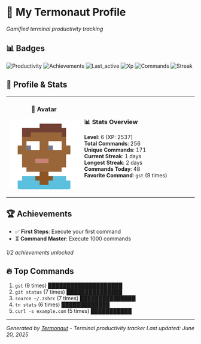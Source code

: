 # 🚀 My Termonaut Profile

*Gamified terminal productivity tracking*

## 📊 Badges

![Productivity](https://img.shields.io/badge/Productivity-80.0%25-green?style=flat-square&logo=terminal&logoColor=white) ![Achievements](https://img.shields.io/badge/Achievements-5%2F10-blue?style=flat-square&logo=terminal&logoColor=white) ![Last_active](https://img.shields.io/badge/Last+Active-3h+ago-green?style=flat-square&logo=terminal&logoColor=white) ![Xp](https://img.shields.io/badge/XP-Level+6+%282537%2F4900%29-green?style=flat-square&logo=terminal&logoColor=white) ![Commands](https://img.shields.io/badge/Commands-256-green?style=flat-square&logo=terminal&logoColor=white) ![Streak](https://img.shields.io/badge/Streak-1+days-red?style=flat-square&logo=terminal&logoColor=white) 

## 🎨 Profile & Stats

<table><tr>
<td width="40%" align="center">

### 👤 Avatar

![Avatar](./avatars/2d55bed6bb17f3d2f9b80d0955c8d8b1.svg)

</td>
<td width="60%">

### 📊 Stats Overview

**Level**: 6 (XP: 2537)  
**Total Commands**: 256  
**Unique Commands**: 171  
**Current Streak**: 1 days  
**Longest Streak**: 2 days  
**Commands Today**: 48  
**Favorite Command**: `gst` (9 times)  

</td>
</tr></table>

## 🏆 Achievements

- ✅ **First Steps**: Execute your first command
- ⏳ **Command Master**: Execute 1000 commands

*1/2 achievements unlocked*

## 🔥 Top Commands

1. `gst` (9 times) ████████████████████
2. `git status` (7 times) ███████████████
3. `source ~/.zshrc` (7 times) ███████████████
4. `tn stats` (6 times) █████████████
5. `curl -s example.com` (5 times) ███████████

---

*Generated by [Termonaut](https://github.com/oiahoon/termonaut) - Terminal productivity tracker*
*Last updated: June 20, 2025*
